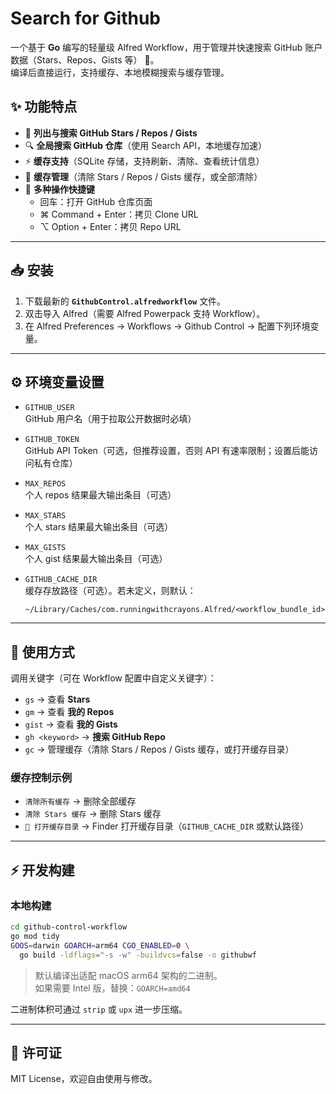 # Search for Github

一个基于 **Go** 编写的轻量级 Alfred Workflow，用于管理并快速搜索 GitHub 账户数据（Stars、Repos、Gists 等） 🚀。  
编译后直接运行，支持缓存、本地模糊搜索与缓存管理。  

## ✨ 功能特点

- 📂 **列出与搜索 GitHub Stars / Repos / Gists**
- 🔍 **全局搜索 GitHub 仓库**（使用 Search API，本地缓存加速）
- ⚡ **缓存支持**（SQLite 存储，支持刷新、清除、查看统计信息）
- 🧹 **缓存管理**（清除 Stars / Repos / Gists 缓存，或全部清除）
- 📑 **多种操作快捷键**
  - 回车：打开 GitHub 仓库页面
  - ⌘ Command + Enter：拷贝 Clone URL
  - ⌥ Option + Enter：拷贝 Repo URL

---

## 📥 安装

1. 下载最新的 **`GithubControl.alfredworkflow`** 文件。
2. 双击导入 Alfred（需要 Alfred Powerpack 支持 Workflow）。
3. 在 Alfred Preferences → Workflows → Github Control → 配置下列环境变量。

---

## ⚙️ 环境变量设置

- `GITHUB_USER`  
  GitHub 用户名（用于拉取公开数据时必填）

- `GITHUB_TOKEN`  
  GitHub API Token（可选，但推荐设置，否则 API 有速率限制；设置后能访问私有仓库）

- `MAX_REPOS`  
  个人 repos 结果最大输出条目（可选）

- `MAX_STARS`  
  个人 stars 结果最大输出条目（可选）

- `MAX_GISTS`  
  个人 gist 结果最大输出条目（可选）

- `GITHUB_CACHE_DIR`  
  缓存存放路径（可选）。若未定义，则默认：
  ```
  ~/Library/Caches/com.runningwithcrayons.Alfred/<workflow_bundle_id>
  ```

---

## 🔑 使用方式

调用关键字（可在 Workflow 配置中自定义关键字）：  

- `gs` → 查看 **Stars**
- `gm` → 查看 **我的 Repos**
- `gist` → 查看 **我的 Gists**
- `gh <keyword>` → **搜索 GitHub Repo**
- `gc` → 管理缓存（清除 Stars / Repos / Gists 缓存，或打开缓存目录）

### 缓存控制示例

- `清除所有缓存` → 删除全部缓存
- `清除 Stars 缓存` → 删除 Stars 缓存
- `📂 打开缓存目录` → Finder 打开缓存目录（`GITHUB_CACHE_DIR` 或默认路径）

---

## ⚡ 开发构建

### 本地构建

```bash
cd github-control-workflow
go mod tidy
GOOS=darwin GOARCH=arm64 CGO_ENABLED=0 \
  go build -ldflags="-s -w" -buildvcs=false -o githubwf
```

> 默认编译出适配 macOS arm64 架构的二进制。  
> 如果需要 Intel 版，替换：`GOARCH=amd64`  

二进制体积可通过 `strip` 或 `upx` 进一步压缩。

---

## 📜 许可证

MIT License，欢迎自由使用与修改。  

